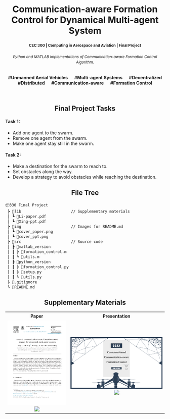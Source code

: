 <h1 align="center">Communication-aware Formation Control for Dynamical Multi-agent System</h1>

<h4 align="center"><small>CEC 300 | Computing in Aerospace and Aviation | Final Project</small></h4>

<h6 align="center"><small>Python and MATLAB implementations of Communication-aware Formation Control Algorithm.</small></h6>

<p align="center"><b>#Unmanned Aerial Vehicles &emsp; #Multi-agent Systems &emsp; #Decentralized<br/>#Distributed &emsp; #Communication-aware &emsp; #Formation Control</b></p>

</br>

<h2 align="center">Final Project Tasks</h2>

#### Task 1: 
- Add one agent to the swarm.
- Remove one agent from the swarm.
- Make one agent stay still in the swarm.

#### Task 2: 
- Make a destination for the swarm to reach to.
- Set obstacles along the way. 
- Develop a strategy to avoid obstacles while reaching the destination.

<h2 align="center">File Tree</h2>

```text
📦330 Final Project
 ┣ 📂lib                      // Supplementary materials
 ┃ ┗ 📜Li-paper.pdf
 ┃ ┗ 📜Xing-ppt.pdf
 ┣ 📂img                      // Images for README.md
 ┃ ┗ 📜cover_paper.png
 ┃ ┗ 📜cover_ppt.png
 ┣ 📂src                      // Source code
 ┃ ┣ 📂matlab_version
 ┃ ┃ ┣ 📜formation_control.m
 ┃ ┃ ┗ 📜utils.m
 ┃ ┣ 📂python_version
 ┃ ┃ ┣ 📜formation_control.py
 ┃ ┃ ┣ 📜setup.py
 ┃ ┃ ┗ 📜utils.py
 ┣ 📜.gitignore
 ┗ 📜README.md
```

<h2 align="center">Supplementary Materials</h2>

<table>
  <tr>
    <th>Paper</th>
    <th>Presentation</th>
  </tr>
  <tr>
    <td align="center">
          <a href="https://github.com/Sang-Buster/CEC-300-Final/blob/main/lib/Li-paper.pdf"><img src="https://github.com/Sang-Buster/CEC-300-Final/blob/main/img/cover_paper.png?raw=true" /></a>
          <a href="https://github.com/Sang-Buster/CEC-300-Final/blob/main/lib/Li-paper.pdf"><img src="https://img.shields.io/badge/View%20More-282c34?style=for-the-badge&logoColor=white" width="100" /></a>
    </td>
    <td align="center">
          <a href="https://github.com/Sang-Buster/CEC-300-Final/blob/main/lib/Xing-ppt.pdf"><img src="https://github.com/Sang-Buster/CEC-300-Final/blob/main/img/cover_ppt.png?raw=true" /></a>
          <a href="https://github.com/Sang-Buster/CEC-300-Final/blob/main/lib/Xing-ppt.pdf"><img src="https://img.shields.io/badge/View%20More-282c34?style=for-the-badge&logoColor=white" width="100" /></a>
    </td>
  </tr>
</table>
